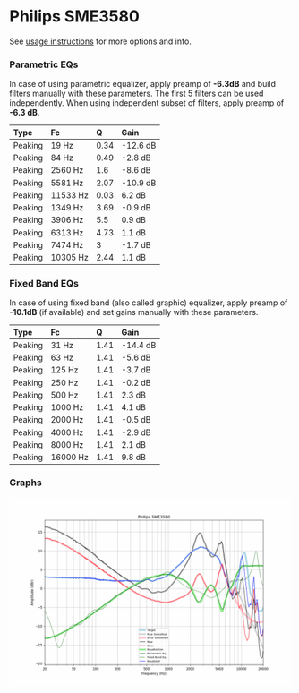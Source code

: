 # Philips SME3580
See [usage instructions](https://github.com/jaakkopasanen/AutoEq#usage) for more options and info.

### Parametric EQs
In case of using parametric equalizer, apply preamp of **-6.3dB** and build filters manually
with these parameters. The first 5 filters can be used independently.
When using independent subset of filters, apply preamp of **-6.3 dB**.

| Type    | Fc       |    Q | Gain     |
|:--------|:---------|:-----|:---------|
| Peaking | 19 Hz    | 0.34 | -12.6 dB |
| Peaking | 84 Hz    | 0.49 | -2.8 dB  |
| Peaking | 2560 Hz  | 1.6  | -8.6 dB  |
| Peaking | 5581 Hz  | 2.07 | -10.9 dB |
| Peaking | 11533 Hz | 0.03 | 6.2 dB   |
| Peaking | 1349 Hz  | 3.69 | -0.9 dB  |
| Peaking | 3906 Hz  | 5.5  | 0.9 dB   |
| Peaking | 6313 Hz  | 4.73 | 1.1 dB   |
| Peaking | 7474 Hz  | 3    | -1.7 dB  |
| Peaking | 10305 Hz | 2.44 | 1.1 dB   |

### Fixed Band EQs
In case of using fixed band (also called graphic) equalizer, apply preamp of **-10.1dB**
(if available) and set gains manually with these parameters.

| Type    | Fc       |    Q | Gain     |
|:--------|:---------|:-----|:---------|
| Peaking | 31 Hz    | 1.41 | -14.4 dB |
| Peaking | 63 Hz    | 1.41 | -5.6 dB  |
| Peaking | 125 Hz   | 1.41 | -3.7 dB  |
| Peaking | 250 Hz   | 1.41 | -0.2 dB  |
| Peaking | 500 Hz   | 1.41 | 2.3 dB   |
| Peaking | 1000 Hz  | 1.41 | 4.1 dB   |
| Peaking | 2000 Hz  | 1.41 | -0.5 dB  |
| Peaking | 4000 Hz  | 1.41 | -2.9 dB  |
| Peaking | 8000 Hz  | 1.41 | 2.1 dB   |
| Peaking | 16000 Hz | 1.41 | 9.8 dB   |

### Graphs
![](./Philips%20SME3580.png)